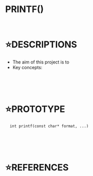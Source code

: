 # PRINTF()

</br>

⭐DESCRIPTIONS
==============

* The aim of this project is to 
* Key concepts: 
</br>
</br>
</br>

⭐PROTOTYPE
===========


      int printf(const char* format, ...)


</br>
</br>
</br>

⭐REFERENCES
============

